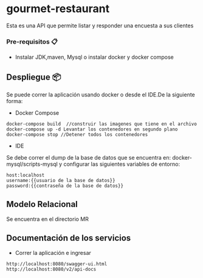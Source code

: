# gourmet-restaurant

Esta es una API que permite listar y responder una encuesta a sus clientes

### Pre-requisitos 📋

* Instalar JDK,maven, Mysql o instalar docker y docker compose

## Despliegue 📦

Se puede correr la aplicación usando docker o desde el IDE.De la siguiente forma:

* Docker Compose

```
docker-compose build  //construir las imagenes que tiene en el archivo
docker-compose up -d Levantar los contenedores en segundo plano
docker-compose stop //Detener todos los contenedores
```

* IDE

Se debe correr el dump de la base de datos que se encuentra en: docker-mysql/scripts-mysql y configurar las siguientes variables de entorno:

```
host:localhost
username:{{usuario de la base de datos}}
password:{{contraseña de la base de datos}}
```
## Modelo Relacional

Se encuentra en el directorio MR

## Documentación de los servicios

* Correr la aplicación e ingresar
```
http://localhost:8080/swagger-ui.html
http://localhost:8080/v2/api-docs